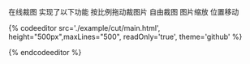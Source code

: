 在线裁图 实现了以下功能
按比例拖动裁图片 
自由裁图
图片缩放 位置移动

{% codeeditor   src='./example/cut/main.html', height="500px",maxLines="500", readOnly='true', theme='github' %}

{% endcodeeditor %}